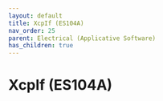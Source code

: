 ```yaml
---
layout: default
title: XcpIf (ES104A)
nav_order: 25
parent: Electrical (Applicative Software)
has_children: true
---
```

# XcpIf (ES104A)

